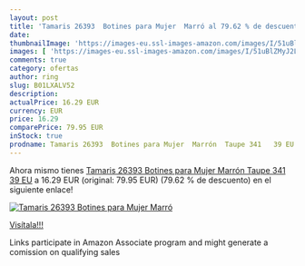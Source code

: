 ```yaml
---
layout: post
title: 'Tamaris 26393  Botines para Mujer  Marró al 79.62 % de descuento'
date: 
thumbnailImage: 'https://images-eu.ssl-images-amazon.com/images/I/51uBlZMyJ2L._SL200_.jpg'
images: [ 'https://images-eu.ssl-images-amazon.com/images/I/51uBlZMyJ2L._SL200_.jpg' ]
comments: true
category: ofertas
author: ring
slug: B01LXALV52
description:
actualPrice: 16.29 EUR
currency: EUR
price: 16.29
comparePrice: 79.95 EUR
inStock: true
prodname: Tamaris 26393  Botines para Mujer  Marrón  Taupe 341   39 EU
---
```


Ahora mismo tienes [Tamaris 26393  Botines para Mujer  Marrón  Taupe 341   39 EU](https://www.amazon.es/dp/B01LXALV52/?tag=tolees-21) a 16.29 EUR (original: 79.95 EUR) (79.62 %  de descuento) en el siguiente enlace!

[![Tamaris 26393  Botines para Mujer  Marró](https://images-eu.ssl-images-amazon.com/images/I/51uBlZMyJ2L._SL200_.jpg)](https://www.amazon.es/dp/B01LXALV52/?tag=tolees-21)

[Visítala!!!](https://www.amazon.es/dp/B01LXALV52/?tag=tolees-21)

Links participate in Amazon Associate program and might generate a comission on qualifying sales
